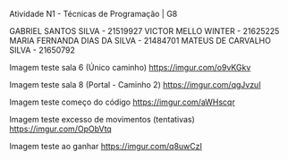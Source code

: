 Atividade N1 - Técnicas de Programação | G8

GABRIEL SANTOS SILVA - 21519927
VICTOR MELLO WINTER - 21625225
MARIA FERNANDA DIAS DA SILVA - 21484701
MATEUS DE CARVALHO SILVA - 21650792

Imagem teste sala 6 (Único caminho)
https://imgur.com/o9vKGkv

Imagem teste sala 8 (Portal - Caminho 2)
https://imgur.com/qgJvzuI

Imagem teste começo do código
https://imgur.com/aWHscqr

Imagem teste excesso de movimentos (tentativas)
https://imgur.com/OpObVtq

Imagem teste ao ganhar
https://imgur.com/q8uwCzI

